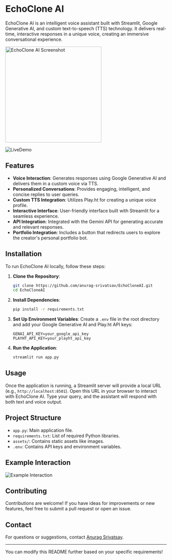 

# EchoClone AI

EchoClone AI is an intelligent voice assistant built with Streamlit, Google Generative AI, and custom text-to-speech (TTS) technology. It delivers real-time, interactive responses in a unique voice, creating an immersive conversational experience.

<img src="https://rampd.co/wp-content/uploads/2023/09/image-15-1024x1000.png" alt="EchoClone AI Screenshot" width="300" height="300">

![LiveDemo](https://echoclone-ai.streamlit.app/)

## Features

- **Voice Interaction**: Generates responses using Google Generative AI and delivers them in a custom voice via TTS.
- **Personalized Conversations**: Provides engaging, intelligent, and concise replies to user queries.
- **Custom TTS Integration**: Utilizes Play.ht for creating a unique voice profile.
- **Interactive Interface**: User-friendly interface built with Streamlit for a seamless experience.
- **API Integration**: Integrated with the Gemini API for generating accurate and relevant responses.
- **Portfolio Integration**: Includes a button that redirects users to explore the creator's personal portfolio bot.

## Installation

To run EchoClone AI locally, follow these steps:

1. **Clone the Repository**:
    ```bash
    git clone https://github.com/anurag-srivatsav/EchoCloneAI.git
    cd EchoCloneAI
    ```

2. **Install Dependencies**:
    ```bash
    pip install -r requirements.txt
    ```

3. **Set Up Environment Variables**:
    Create a `.env` file in the root directory and add your Google Generative AI and Play.ht API keys:
    ```plaintext
    GENAI_API_KEY=your_google_api_key
    PLAYHT_API_KEY=your_playht_api_key
    ```

4. **Run the Application**:
    ```bash
    streamlit run app.py
    ```

## Usage

Once the application is running, a Streamlit server will provide a local URL (e.g., `http://localhost:8501`). Open this URL in your browser to interact with EchoClone AI. Type your query, and the assistant will respond with both text and voice output.

## Project Structure

- `app.py`: Main application file.
- `requirements.txt`: List of required Python libraries.
- `assets/`: Contains static assets like images.
- `.env`: Contains API keys and environment variables.
  
## Example Interaction

![Example Interaction](https://res.cloudinary.com/dvlgixtg8/image/upload/v1727680282/echocloneai.jpg)

## Contributing

Contributions are welcome! If you have ideas for improvements or new features, feel free to submit a pull request or open an issue.

## Contact

For questions or suggestions, contact [Anurag Srivatsav](mailto:anuragsrivatsav4@gmail.com).

---

You can modify this README further based on your specific requirements!

